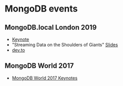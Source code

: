 # MongoDB events

## MongoDB.local London 2019

* [Keynote](https://www.youtube.com/watch?v=uwPpr0Q_Q08&feature=youtu.be&t=872)
* "Streaming Data on the Shoulders of Giants" [Slides](https://noti.st/hpgrahsl/YxYD7S/streaming-data-on-the-shoulders-of-giants)
* [dev.to](https://dev.to/phoebevf/mongodb-local-in-london-2019-397m)

## MongoDB World 2017

* [MongoDB World 2017 Keynotes](https://www.mongodb.com/presentations/mongodb-world-2017-keynotes)
